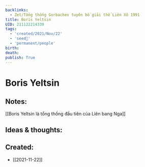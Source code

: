 ```yaml
---
backlinks:
  - Zet/Tổng thống Gorbachev tuyên bố giải thể Liên Xô 1991
title: Boris Yeltsin
UID: 211122214339
tags:
  - 'created/2021/Nov/22'
  - 'seed🥜'
  - 'permanent/people'
birth:
death:
publish: True
---
```

# Boris Yeltsin

## Notes:
[[Boris Yeltsin là tổng thống đầu tiên của Liên bang Nga]]

## Ideas & thoughts:
## Created:
- [[2021-11-22]]
